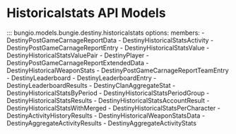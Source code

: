 # Historicalstats API Models


::: bungio.models.bungie.destiny.historicalstats
    options:
        members:
            - DestinyPostGameCarnageReportData
            - DestinyHistoricalStatsActivity
            - DestinyPostGameCarnageReportEntry
            - DestinyHistoricalStatsValue
            - DestinyHistoricalStatsValuePair
            - DestinyPlayer
            - DestinyPostGameCarnageReportExtendedData
            - DestinyHistoricalWeaponStats
            - DestinyPostGameCarnageReportTeamEntry
            - DestinyLeaderboard
            - DestinyLeaderboardEntry
            - DestinyLeaderboardResults
            - DestinyClanAggregateStat
            - DestinyHistoricalStatsByPeriod
            - DestinyHistoricalStatsPeriodGroup
            - DestinyHistoricalStatsResults
            - DestinyHistoricalStatsAccountResult
            - DestinyHistoricalStatsWithMerged
            - DestinyHistoricalStatsPerCharacter
            - DestinyActivityHistoryResults
            - DestinyHistoricalWeaponStatsData
            - DestinyAggregateActivityResults
            - DestinyAggregateActivityStats
